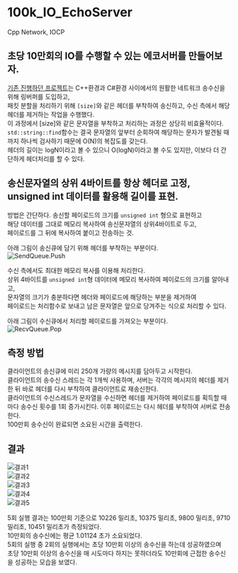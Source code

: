 # 100k_IO_EchoServer
Cpp Network, IOCP

## 초당 10만회의 IO를 수행할 수 있는 에코서버를 만들어보자.
[기존 진행하던 프로젝트](https://github.com/SuhYC/RPGServer)는 C++환경과 C#환경 사이에서의 원활한 네트워크 송수신을 위해 링버퍼를 도입하고, <br/>
패킷 분할을 처리하기 위해 ```[size]```와 같은 헤더를 부착하여 송신하고, 수신 측에서 해당 헤더를 제거하는 작업을 수행했다. <br/>
이 과정에서 [size]와 같은 문자열을 부착하고 처리하는 과정은 상당히 비효율적이다. <br/>
```std::string::find```함수는 결국 문자열의 앞부터 순회하여 해당하는 문자가 발견될 때까지 하나씩 검사하기 때문에 O(N)의 복잡도를 갖는다. <br/>
헤더의 길이는 logN이라고 볼 수 있으니 O(logN)이라고 볼 수도 있지만, 이보다 더 간단하게 헤더처리를 할 수 있다. <br/>

## 송신문자열의 상위 4바이트를 항상 헤더로 고정, unsigned int 데이터를 활용해 길이를 표현.
방법은 간단하다. 송신할 페이로드의 크기를 ```unsigned int``` 형으로 표현하고 <br/>
해당 데이터를 그대로 메모리 복사하여 송신문자열의 상위4바이트로 두고, <br/>
페이로드를 그 뒤에 복사하여 붙이고 전송하는 것. <br/>

아래 그림이 송신큐에 담기 위해 헤더를 부착하는 부분이다. <br/>
![SendQueue.Push](https://github.com/SuhYC/100k_IO_EchoServer/blob/main/push.png)

수신 측에서도 최대한 메모리 복사를 이용해 처리한다. <br/>
상위 4바이트를 ```unsigned int```형 데이터에 메모리 복사하여 페이로드의 크기를 알아내고, <br/>
문자열의 크기가 충분하다면 헤더와 페이로드에 해당하는 부분을 제거하여 <br/>
페이로드는 처리함수로 보내고 남은 문자열은 앞으로 당겨주는 식으로 처리할 수 있다. <br/>

아래 그림이 수신큐에서 처리할 페이로드를 가져오는 부분이다. <br/>
![RecvQueue.Pop](https://github.com/SuhYC/100k_IO_EchoServer/blob/main/HandleHeader.png)

## 측정 방법
클라이언트의 송신큐에 미리 250개 가량의 메시지를 담아두고 시작한다.<br/>
클라이언트의 송수신 스레드는 각 1개씩 사용하며, 서버는 각각의 메시지의 헤더를 제거한 뒤 바로 헤더를 다시 부착하여 클라이언트로 재송신한다. <br/>
클라이언트의 수신스레드가 문자열을 수신하면 헤더를 제거하여 페이로드를 획득할 때마다 송수신 횟수를 1회 증가시킨다. 이후 페이로드는 다시 헤더를 부착하여 서버로 전송한다.<br/>
100만회 송수신이 완료되면 소요된 시간을 출력한다.

## 결과
![결과1](https://github.com/SuhYC/100k_IO_EchoServer/blob/main/1.png) <br/>
![결과2](https://github.com/SuhYC/100k_IO_EchoServer/blob/main/2.png) <br/>
![결과3](https://github.com/SuhYC/100k_IO_EchoServer/blob/main/3.png) <br/>
![결과4](https://github.com/SuhYC/100k_IO_EchoServer/blob/main/4.png) <br/>
![결과5](https://github.com/SuhYC/100k_IO_EchoServer/blob/main/5.png) <br/>

5회 실행 결과는 100만회 기준으로 10226 밀리초, 10375 밀리초, 9800 밀리초, 9710 밀리초, 10451 밀리초가 측정되었다. <br/>
10만회의 송수신에는 평균 1.01124 초가 소요되었다. <br/>
5회의 실행 중 2회의 실행에서는 초당 10만회 이상의 송수신을 하는데 성공하였으며 <br/>
초당 10만회 이상의 송수신을 매 시도마다 하지는 못하더라도 10만회에 근접한 송수신을 성공하는 모습을 보였다.
